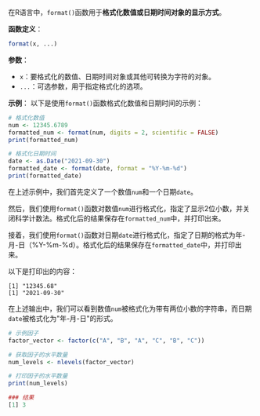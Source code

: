 在R语言中，`format()`函数用于**格式化数值或日期时间对象的显示方式**。

**函数定义**：
```R
format(x, ...)
```

**参数**：
- `x`：要格式化的数值、日期时间对象或其他可转换为字符的对象。
- `...`：可选参数，用于指定格式化的选项。

**示例**：
以下是使用`format()`函数格式化数值和日期时间的示例：

```R
# 格式化数值
num <- 12345.6789
formatted_num <- format(num, digits = 2, scientific = FALSE)
print(formatted_num)

# 格式化日期时间
date <- as.Date("2021-09-30")
formatted_date <- format(date, format = "%Y-%m-%d")
print(formatted_date)
```

在上述示例中，我们首先定义了一个数值`num`和一个日期`date`。

然后，我们使用`format()`函数对数值`num`进行格式化，指定了显示2位小数，并关闭科学计数法。格式化后的结果保存在`formatted_num`中，并打印出来。

接着，我们使用`format()`函数对日期`date`进行格式化，指定了日期的格式为年-月-日（%Y-%m-%d）。格式化后的结果保存在`formatted_date`中，并打印出来。

以下是打印出的内容：

```
[1] "12345.68"
[1] "2021-09-30"
```

在上述输出中，我们可以看到数值`num`被格式化为带有两位小数的字符串，而日期`date`被格式化为"年-月-日"的形式。

```R
# 示例因子
factor_vector <- factor(c("A", "B", "A", "C", "B", "C"))

# 获取因子的水平数量
num_levels <- nlevels(factor_vector)

# 打印因子的水平数量
print(num_levels)

### 结果
[1] 3
```